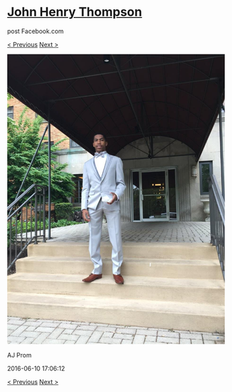 # [John Henry Thompson](../README.md)
post Facebook.com

[< Previous](2016-06-10-8.md) [Next >](2016-06-10-10.md)

[![](../media/2016-06-10/AJ-Prom-7.jpg)](../README.md)

AJ Prom

2016-06-10 17:06:12

[< Previous](2016-06-10-8.md) [Next >](2016-06-10-10.md)